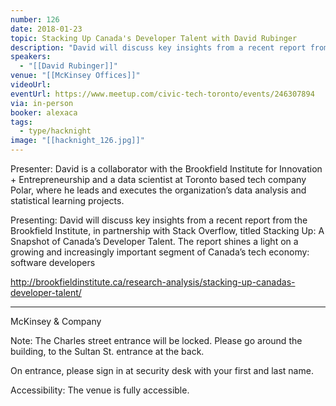 ```yaml
---
number: 126
date: 2018-01-23
topic: Stacking Up Canada's Developer Talent with David Rubinger
description: "David will discuss key insights from a recent report from the Brookfield Institute, in partnership with Stack Overflow, titled Stacking Up: A Snapshot of Canada’s Developer Talent. The report shines a light on a growing and increasingly important segment of Canada’s tech economy: software developers http://brookfieldinstitute.ca/research-analysis/stacking-up-canadas-developer-talent/"
speakers:
  - "[[David Rubinger]]"
venue: "[[McKinsey Offices]]"
videoUrl: 
eventUrl: https://www.meetup.com/civic-tech-toronto/events/246307894
via: in-person
booker: alexaca
tags:
  - type/hacknight
image: "[[hacknight_126.jpg]]"
---
```


Presenter: David is a collaborator with the Brookfield Institute for Innovation + Entrepreneurship and a data scientist at Toronto based tech company Polar, where he leads and executes the organization’s data analysis and statistical learning projects.

Presenting: David will discuss key insights from a recent report from the Brookfield Institute, in partnership with Stack Overflow, titled Stacking Up: A Snapshot of Canada’s Developer Talent. The report shines a light on a growing and increasingly important segment of Canada’s tech economy: software developers

http://brookfieldinstitute.ca/research-analysis/stacking-up-canadas-developer-talent/

***
McKinsey & Company

Note: The Charles street entrance will be locked. Please go around the building, to the Sultan St. entrance at the back.

On entrance, please sign in at security desk with your first and last name.

Accessibility: The venue is fully accessible.
